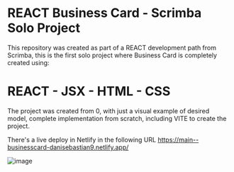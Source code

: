 # REACT Business Card - Scrimba Solo Project

This repository was created as part of a REACT development path from Scrimba, this is the first solo project 
where Business Card is completely created using:

# REACT - JSX - HTML - CSS 

The project was created from 0, with just a visual example of desired model, complete implementation from scratch, 
including VITE to create the project. 

There's a live deploy in Netlify in the following URL https://main--businesscard-danisebastian9.netlify.app/

![image](https://github.com/danisebastian9/businessCard/assets/44168842/7a1fcbec-ae8f-47e4-89c6-0ba2c590bca7)

